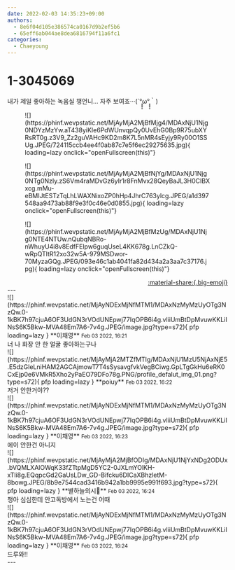 ```yaml
---
date: 2022-02-03 14:35:23+09:00
authors:
  - 8e6f04d105e386574ca0167d9b2ef5b6
  - 65eff6ab044ae8dea6816794f11a6fc1
categories:
  - Chaeyoung
---
```


# 1-3045069

<div class="post-container" markdown="1">
<div class="content-container md-sidebar__scrollwrap" markdown="1">

내가 제일 좋아하는 녹음실 챙언니… 자주 보여죠···(´°̥̥̥̥ω°̥̥̥̥｀)
<figure markdown="1">
![](https://phinf.wevpstatic.net/MjAyMjA2MjBfMjg4/MDAxNjU1Njg0NDYzMzYw.aT438yiKIe6PdWUnvqpQy0UvEhG0Bp9R75ubXYRsRT0g.z3V9_Zz2guVAHc9KD2m8K7L5nMR4sEyjy9Ry00O1SSUg.JPEG/724115ccb4ee4f0ab87c7e5f6ec29275635.jpg){ loading=lazy onclick="openFullscreen(this)"}
</figure>

<figure markdown="1">
![](https://phinf.wevpstatic.net/MjAyMjA2MjBfNjYg/MDAxNjU1Njg0NTg0NzIy.zS6Vm4raMDvGz6yIr1r8FnMvx28QeyBaJL3H0CIBXxcg.mMu-eBMIJtESTzTqLhLWAXNixoZP0hHp4JhrC763ylcg.JPEG/a1d397548aa9473ab88f9e3f0c46e0d0855.jpg){ loading=lazy onclick="openFullscreen(this)"}
</figure>

<figure markdown="1">
![](https://phinf.wevpstatic.net/MjAyMjA2MjBfMzUg/MDAxNjU1Njg0NTE4NTUw.nQubqNBRo-nWhuyU4i8v8EdfFElpw6guqUseL4KK678g.LnCZkQ-wRpQTltR12xo32w5A-979MSDwor-70MyzaGQg.JPEG/093e46c1ab4041fa82d434a2a3aa7c37176.jpg){ loading=lazy onclick="openFullscreen(this)"}
</figure>


</div>
</div>

<div style="text-align: right;" markdown="1">
<a href="https://weverse.io/fromis9/fanpost/1-3045069" style="text-align: right;">:material-share:{.big-emoji}</a>
</div>
---

<div class="comments-container md-sidebar__scrollwrap" markdown="1">
<div class="comment" markdown="1">
<div class='id-container' markdown="1">
![](https://phinf.wevpstatic.net/MjAyNDExMjNfMTM1/MDAxNzMyMzUyOTg3NzQw.0-1kBK7h97cjuA6OF3UdGN3rVOdUNEpwj77IqOPB6i4g.vliiUmBtDpMvuwKKLiINsS6K5Bkw-MVA48Em7A6-7v4g.JPEG/image.jpg?type=s72){ pfp loading=lazy }
**<span class="artist">이채영</span>** <small>Feb 03 2022, 16:21</small><br>
</div>
<div class='comment-body' markdown="1">
너 나 화장 안 한 얼굴 좋아하는구나
</div>
</div>
<div class="comment" markdown="1">
<div class='id-container' markdown="1">
![](https://phinf.wevpstatic.net/MjAyMjA2MTZfMTIg/MDAxNjU1MzU5NjAxNjE5.E5dzGleLniHAM2AGCAjmowT7T4sSysavgfvkVegBCiwg.GpLTgGkHu6eRK0CxEjp0e6VMkR5Xho2yPaEO79DFo78g.PNG/profile_defalut_img_01.png?type=s72){ pfp loading=lazy }
**poiuy** <small>Feb 03 2022, 16:22</small><br>
</div>
<div class='comment-body' markdown="1">
저거 안한거야??
</div>
</div>
<div class="reply" markdown="1">
<div class="comment" markdown="1">
<div class='id-container' markdown="1">
![](https://phinf.wevpstatic.net/MjAyNDExMjNfMTM1/MDAxNzMyMzUyOTg3NzQw.0-1kBK7h97cjuA6OF3UdGN3rVOdUNEpwj77IqOPB6i4g.vliiUmBtDpMvuwKKLiINsS6K5Bkw-MVA48Em7A6-7v4g.JPEG/image.jpg?type=s72){ pfp loading=lazy }
**<span class="artist">이채영</span>** <small>Feb 03 2022, 16:23</small><br>
</div>
<div class='comment-body' markdown="1">
에이 안한건 아니지
</div>
</div>
</div>
<div class="comment" markdown="1">
<div class='id-container' markdown="1">
![](https://phinf.wevpstatic.net/MjAyMjA2MjBfODIg/MDAxNjU1NjYxNDg2ODUx.bVQMLXAlOWqK33fZTtpMgD5YC2-0JXLmYOlKH-xTli8g.EQqpcGd2GaUsLDw_GD-Bifcku6DICaXBhzletM-8bowg.JPEG/8b9e7544cad3416b942a1bb9995e991f693.jpg?type=s72){ pfp loading=lazy }
**별하늘의시🌠** <small>Feb 03 2022, 16:24</small><br>
</div>
<div class='comment-body' markdown="1">
챙아 심심한데 안고독방에서 노는건 어때
</div>
</div>
<div class="reply" markdown="1">
<div class="comment" markdown="1">
<div class='id-container' markdown="1">
![](https://phinf.wevpstatic.net/MjAyNDExMjNfMTM1/MDAxNzMyMzUyOTg3NzQw.0-1kBK7h97cjuA6OF3UdGN3rVOdUNEpwj77IqOPB6i4g.vliiUmBtDpMvuwKKLiINsS6K5Bkw-MVA48Em7A6-7v4g.JPEG/image.jpg?type=s72){ pfp loading=lazy }
**<span class="artist">이채영</span>** <small>Feb 03 2022, 16:24</small><br>
</div>
<div class='comment-body' markdown="1">
드루와!!
</div>
</div>
</div>
</div>
---

